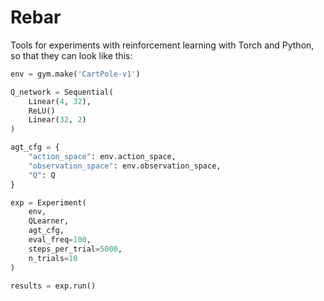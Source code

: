 # Rebar

Tools for experiments with reinforcement learning with Torch and Python, so that they can look like this:

```py
env = gym.make('CartPole-v1')

Q_network = Sequential(
	Linear(4, 32),
	ReLU()
	Linear(32, 2)
)

agt_cfg = {
	"action_space": env.action_space,
	"observation_space": env.observation_space,
	"Q": Q
}

exp = Experiment(
	env,
	QLearner,
	agt_cfg,
	eval_freq=100,
	steps_per_trial=5000,
	n_trials=10
)

results = exp.run()
```
